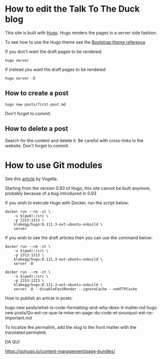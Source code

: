 # How to edit the Talk To The Duck blog

This site is built with [Hugo](https://gohugo.io/).
Hugo renders the pages in a server side fashion.


To see how to use the Hugo theme see the [Bootstrap theme reference](https://hbs-cn.razonyang.com/en/)

If you don't want the draft pages to be rendered:
```shell
hugo server
```

If instead you want the draft pages to be rendered:
```shell
hugo server -D
```

## How to create a post
```shell
hugo new posts/first-post.md
```
Don't forget to commit.

## How to delete a post
Search for the content and delete it.
Be careful with cross-links in the website.
Don't forget to commit.

# How to use Git modules
See this [article](https://www.vogella.com/tutorials/GitSubmodules/article.html) by Vogella. 


Starting from the version 0.93 of Hugo, this site cannot be built anymore, probably because of a bug introduced in 0.93

If you wish to execute Hugo with Docker, run the script below:
```shell
docker run --rm -it \
    -v $(pwd):/src \
    -p 1313:1313 \
    klakegg/hugo:0.111.3-ext-ubuntu-onbuild \
    server
```

If you wish to see the draft articles then you can use the command below:

```shell
docker run --rm -it \
    -v $(pwd):/src \
    -p 1313:1313 \
    klakegg/hugo:0.111.3-ext-ubuntu-onbuild \
    server -D
```

```shell
docker run --rm -it \
    -v $(pwd):/src \
    -p 1313:1313 \
    klakegg/hugo:0.111.3-ext-ubuntu-onbuild \
    server -D --disableFastRender --ignoreCache --noHTTPCache
```

How to publish an article in posts:

hugo new posts/what-is-code-formatting-and-why-does-it-matter.md
hugo new posts/Qu-est-ce-que-la-mise-en-page-du-code-et-pourquoi-est-ce-important.md

To localize the permalink, add the slug to the front matter with the translated permalink.


DA QUI

https://gohugo.io/content-management/page-bundles/
